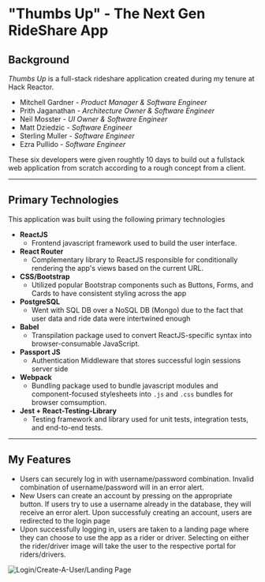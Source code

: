 # "Thumbs Up" - The Next Gen RideShare App

## Background

*Thumbs Up* is a full-stack rideshare application created during my tenure at Hack Reactor.

- Mitchell Gardner - *Product Manager & Software Engineer*
- Prith Jaganathan - *Architecture Owner & Software Engineer*
- Neil Mosster - *UI Owner & Software Engineer*
- Matt Dziedzic - *Software Engineer*
- Sterling Muller - *Software Engineer*
- Ezra Pullido - *Software Engineer*


These six developers were given roughtly 10 days to build out a fullstack web application from scratch according to a rough concept from a client.

---

## Primary Technologies

This application was built using the following primary technologies

- **ReactJS**
    - Frontend javascript framework used to build the user interface.
- **React Router**
    - Complementary library to ReactJS responsible for conditionally rendering the app's views based on the current URL.
- **CSS/Bootstrap**
    - Utilized popular Bootstrap components such as Buttons, Forms, and Cards to have consistent styling across the app
- **PostgreSQL**
    - Went with SQL DB over a NoSQL DB (Mongo) due to the fact that user data and ride data were intertwined enough 
- **Babel**
    - Transpilation package used to convert ReactJS-specific syntax into browser-consumable JavaScript.
- **Passport JS**
    - Authentication Middleware that stores successful login sessions server side
- **Webpack**
    - Bundling package used to bundle javascript modules and component-focused stylesheets into ```.js``` and ```.css``` bundles for browser comsumption.
- **Jest + React-Testing-Library**
    - Testing framework and library used for unit tests, integration tests, and end-to-end tests.

---

## My Features

- Users can securely log in with username/password combination. Invalid combination of username/password will in an error alert. 
- New Users can create an account by pressing on the appropriate button. If users try to use a username already in the database, they will receive an error alert. Upon successfuly creating an account,  users are redirected to the login page
- Upon successfully logging in, users are taken to a landing page where they can choose to use the app as a rider or driver. Selecting on either the rider/driver image will take the user to the respective portal for riders/drivers. 

![Login/Create-A-User/Landing Page](https://imgur.com/a/YvB2nBa)

